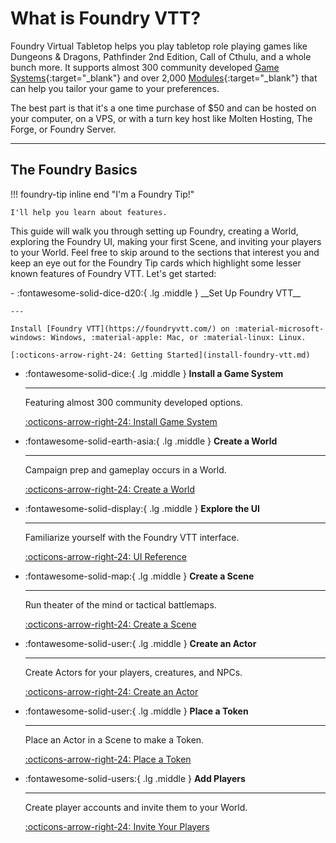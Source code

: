 # What is Foundry VTT?
Foundry Virtual Tabletop helps you play tabletop role playing games like Dungeons & Dragons, Pathfinder 2nd Edition, Call of Cthulu, and a whole bunch more. It supports almost 300 community developed [Game Systems](https://foundryvtt.com/packages/systems){:target="_blank"} and over 2,000 [Modules](https://foundryvtt.com/packages/modules){:target="_blank"} that can help you tailor your game to your preferences.

The best part is that it's a one time purchase of $50 and can be hosted on your computer, on a VPS, or with a turn key host like Molten Hosting, The Forge, or Foundry Server.

---

## The Foundry Basics
!!! foundry-tip inline end "I'm a Foundry Tip!"

    I'll help you learn about features.

This guide will walk you through setting up Foundry, creating a World, exploring the Foundry UI, making your first Scene, and inviting your players to your World. Feel free to skip around to the sections that interest you and keep an eye out for the Foundry Tip cards which highlight some lesser known features of Foundry VTT. Let's get started:

<div class="grid cards" markdown>
-   :fontawesome-solid-dice-d20:{ .lg .middle } __Set Up Foundry VTT__
    
    ---

    Install [Foundry VTT](https://foundryvtt.com/) on :material-microsoft-windows: Windows, :material-apple: Mac, or :material-linux: Linux.

    [:octicons-arrow-right-24: Getting Started](install-foundry-vtt.md)

-   :fontawesome-solid-dice:{ .lg .middle } __Install a Game System__
    
    ---

    Featuring almost 300 community developed options.

    [:octicons-arrow-right-24: Install Game System](install-game-system.md)

-   :fontawesome-solid-earth-asia:{ .lg .middle } __Create a World__
    
    ---
    
    Campaign prep and gameplay occurs in a World.

    [:octicons-arrow-right-24: Create a World](create-world.md)

-   :fontawesome-solid-display:{ .lg .middle } __Explore the UI__
    
    ---

    Familiarize yourself with the Foundry VTT interface.

    [:octicons-arrow-right-24: UI Reference](foundry-interface.md)

-   :fontawesome-solid-map:{ .lg .middle } __Create a Scene__
    
    ---

    Run theater of the mind or tactical battlemaps.

    [:octicons-arrow-right-24: Create a Scene](create-scene.md)

-   :fontawesome-solid-user:{ .lg .middle } __Create an Actor__
    
    ---

    Create Actors for your players, creatures, and NPCs.

    [:octicons-arrow-right-24: Create an Actor](create-actor.md)

-   :fontawesome-solid-user:{ .lg .middle } __Place a Token__
    
    ---

    Place an Actor in a Scene to make a Token.

    [:octicons-arrow-right-24: Place a Token](tokens.md)

-   :fontawesome-solid-users:{ .lg .middle } __Add Players__
    
    ---

    Create player accounts and invite them to your World.

    [:octicons-arrow-right-24: Invite Your Players](adding-players.md)
</div>